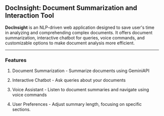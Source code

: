 ## DocInsight: Document Summarization and Interaction Tool

**DocInsight** is an NLP-driven web application designed to save user's time in analyzing and comprehending complex documents. It offers document summarization, interactive chatbot for queries, voice commands, and customizable options to make document analysis more efficient.

---

### Features

1. Document Summarization - Summarize documents using GeminiAPI

2. Interactive Chatbot - Ask queries about your documents

3. Voice Assistant - Listen to document summaries and navigate using voice commands

4. User Preferences - Adjust summary length, focusing on specific sections.
